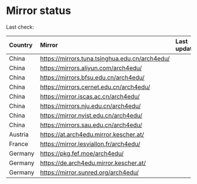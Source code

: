 <script src="./time.js"></script>
# Mirror status
Last check: <script type="text/javascript">localize(1727043608.7542224);</script>

|Country|Mirror|Last update|
|:------|:-----|:----------|
|China|https://mirrors.tuna.tsinghua.edu.cn/arch4edu/|<script type="text/javascript">localize(1726987116);</script>|
|China|https://mirrors.aliyun.com/arch4edu/|<script type="text/javascript">localize(1726987116);</script>|
|China|https://mirrors.bfsu.edu.cn/arch4edu/|<script type="text/javascript">localize(1726987116);</script>|
|China|https://mirrors.cernet.edu.cn/arch4edu/|<script type="text/javascript">localize(1727030422);</script>|
|China|https://mirror.iscas.ac.cn/arch4edu/|<script type="text/javascript">localize(1727030422);</script>|
|China|https://mirrors.nju.edu.cn/arch4edu/|<script type="text/javascript">localize(1726943922);</script>|
|China|https://mirror.nyist.edu.cn/arch4edu/|<script type="text/javascript">localize(1726987116);</script>|
|China|https://mirrors.sau.edu.cn/arch4edu/|<script type="text/javascript">localize(1726987116);</script>|
|Austria|https://at.arch4edu.mirror.kescher.at/|<script type="text/javascript">localize(1726987116);</script>|
|France|https://mirror.lesviallon.fr/arch4edu/|<script type="text/javascript">localize(1726987116);</script>|
|Germany|https://pkg.fef.moe/arch4edu/|<script type="text/javascript">localize(1726987116);</script>|
|Germany|https://de.arch4edu.mirror.kescher.at/|<script type="text/javascript">localize(1726987116);</script>|
|Germany|https://mirror.sunred.org/arch4edu/|<script type="text/javascript">localize(1726987116);</script>|

<script src="./tablefilter/tablefilter.js"></script>
<script src="./table.js"></script>